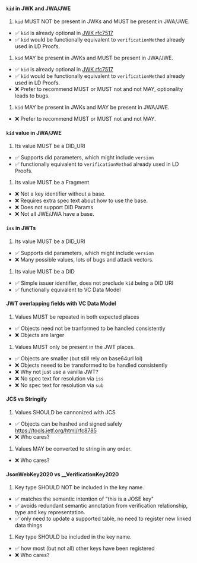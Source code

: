#### `kid` in JWK and JWA/JWE

1. `kid` MUST NOT be present in JWKs and MUST be present in JWA/JWE.

- ✅ `kid` is already optional in [JWK rfc7517](https://tools.ietf.org/html/rfc7517)
- ✅ `kid` would be functionally equivalent to `verificationMethod` already used in LD Proofs.

1. `kid` MAY be present in JWKs and MUST be present in JWA/JWE.

- ✅ `kid` is already optional in [JWK rfc7517](https://tools.ietf.org/html/rfc7517)
- ✅ `kid` would be functionally equivalent to `verificationMethod` already used in LD Proofs.
- ❌ Prefer to recommend MUST or MUST not and not MAY, optionality leads to bugs.

1. `kid` MAY be present in JWKs and MAY be present in JWA/JWE.

- ❌ Prefer to recommend MUST or MUST not and not MAY.

#### `kid` value in JWA/JWE

1. Its value MUST be a DID_URI

- ✅ Supports did parameters, which might include `version`
- ✅ functionally equivalent to `verificationMethod` already used in LD Proofs.

1. Its value MUST be a Fragment

- ❌ Not a key identifier without a base.
- ❌ Requires extra spec text about how to use the base.
- ❌ Does not support DID Params
- ❌ Not all JWE/JWA have a base.

#### `iss` in JWTs

1. Its value MUST be a DID_URI

- ✅ Supports did parameters, which might include `version`
- ❌ Many possible values, lots of bugs and attack vectors.

1. Its value MUST be a DID

- ✅ Simple issuer identifier, does not preclude `kid` being a DID URI
- ✅ functionally equivalent to VC Data Model

#### JWT overlapping fields with VC Data Model

1. Values MUST be repeated in both expected places

- ✅ Objects need not be tranformed to be handled consistently
- ❌ Objects are larger

1. Values MUST only be present in the JWT places.

- ✅ Objects are smaller (but still rely on base64url lol)
- ❌ Objects neeed to be transformed to be handled consistently
- ❌ Why not just use a vanilla JWT?
- ❌ No spec text for resolution via `iss`
- ❌ No spec text for resolution via `sub`

#### JCS vs Stringify

1. Values SHOULD be cannonized with JCS

- ✅ Objects can be hashed and signed safely https://tools.ietf.org/html/rfc8785
- ❌ Who cares?

1. Values MAY be converted to string in any order.

- ❌ Who cares?

#### JsonWebKey2020 vs \_\_VerificationKey2020

1. Key type SHOULD NOT be included in the key name.

- ✅ matches the semantic intention of "this is a JOSE key"
- ✅ avoids redundant semantic annotation from verification relationship, type and key representation.
- ✅ only need to update a supported table, no need to register new linked data things

1. Key type SHOULD be included in the key name.

- ✅ how most (but not all) other keys have been registered
- ❌ Who cares?
